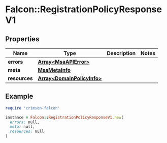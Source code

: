 # Falcon::RegistrationPolicyResponseV1

## Properties

| Name | Type | Description | Notes |
| ---- | ---- | ----------- | ----- |
| **errors** | [**Array&lt;MsaAPIError&gt;**](MsaAPIError.md) |  |  |
| **meta** | [**MsaMetaInfo**](MsaMetaInfo.md) |  |  |
| **resources** | [**Array&lt;DomainPolicyInfo&gt;**](DomainPolicyInfo.md) |  |  |

## Example

```ruby
require 'crimson-falcon'

instance = Falcon::RegistrationPolicyResponseV1.new(
  errors: null,
  meta: null,
  resources: null
)
```

